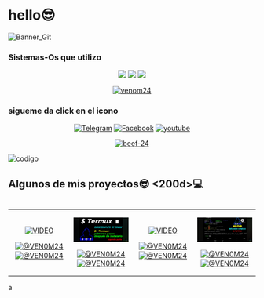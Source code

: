 # hello😎

![Banner_Git]( https://i.ibb.co/5R3Gm9M/Sin-t-tulo57.png) </a>
### Sistemas-Os que utilizo
<p align="center">
<img  src="https://img.shields.io/badge/linux-black?style=for-the-badge&logo=linux">
<img  src="https://img.shields.io/badge/kalilinux-black?style=for-the-badge&logo=kalilinux&logoColor=00ffff">
<img  src="https://img.shields.io/badge/ubuntu-black?style=for-the-badge&logo=ubuntu">
</p>

<p align="center"><a href="https://github.com/venom-24"><img title="venom24" src="https://github-readme-stats.vercel.app/api?username=venom-24&show_icons=true&include_all_commits=true&theme=tokyonight&cache_seconds=3200"></a> </p>


### sigueme da click en el icono
<p align="center">
<a href=https://t.me/Vnom24><img title="Telegram" src="https://img.shields.io/badge/Telegram-black?style=for-the-badge&logo=telegram"></a>
<a href=https://www.facebook.com/Venom24termuxavanzado><img title="Facebook" src="https://img.shields.io/badge/Fanpage-black?style=for-the-badge&logo=Facebook"></a>
<a href="https://www.youtube.com/c/Venom24Termux"><img title="youtube" src="https://img.shields.io/badge/YouTube-VeNOM24-red?style=for-the-badge&logo=Youtube"></a>
</p>


<p align="center">
<a href="https://github.com/venom-24/beef-24"><img title="beef-24" src="https://github-readme-stats.vercel.app/api/pin/?username=venom-24&repo=beef-24&theme=radical"></a>
</p>
<a href="https://github.com/venom-24/codigo"><img title="codigo" src="https://github-readme-stats.vercel.app/api/pin/?username=venom-24&repo=codigo&theme=radical"></a>
</p>

<div id="proyectos">                                                                                         <h2 >Algunos de mis proyectos😎 <200d>💻</h2>

<table align="left" >
<tr border="none">                                                                                             <td width="25%" align="center">                                                                                <p align="center">
     <a href="https://youtu.be/58pj4GEncYM?si=FiG-mCdsXzpTS8ig" title="Go to Source">                                <img align="center" width=100% src="https://raw.githubusercontent.com/venom-24/venom-24/main/img/inst
all_termux_fdroid.webp"   alt="VIDEO" /></a>

</p>                                                                                                       <p align="center">
        <a href="https://youtu.be/58pj4GEncYM?si=FiG-mCdsXzpTS8ig" target="blank"><img align="center" src="ht
tps://img.shields.io/badge/YouTube-FF0000?style=for-the-badge&logo=youtube&logoColor=white" alt="@VEN0M24"  /
></a>                                                                                                              <a href="https://github.com/venom-24" target="blank"><img align="center" src="https://img.shields.io/badge/GitHub-100000?style=for-the-badge&logo=github&logoColor=white" alt="@VEN0M24" /></a>
    </p>                                                                                                     </td>

 <td width="25%" align="center">
    <p align="center">
     <a href=" https://youtu.be/zm5nGh2PPBI?si=SFpFPoLLzFe52fMe" title="Go to Source">                               <img align="center" width=100% src="https://raw.githubusercontent.com/venom-24/venom-24/main/img/termux_primeros_pasos.webp"   alt="VIDEO" /></a>                                                                       </p>                                                                                                       <p align="center">                                                                                               <a href="https://youtu.be/zm5nGh2PPBI?si=SFpFPoLLzFe52fMe" target="blank"><img align="center" src="https://img.shields.io/badge/YouTube-FF0000?style=for-the-badge&logo=youtube&logoColor=white" alt="@VEN0M24"  /
></a>                                                                                                              <a href="https://github.com/venom-24" target="blank"><img align="center" src="https://img.shields.io/badge/GitHub-100000?style=for-the-badge&logo=github&logoColor=white" alt="@VEN0M24" /></a>
    </p>                                                                                                     </td>

<td width="25%" align="center">
    <p align="center">
     <a href="https://youtu.be/v6rsSs-B7mA?si=zIjZQOV3o3z_-R0J" title="Go to Source">
        <img align="center" width=100% src="https://raw.githubusercontent.com/venom-24/venom-24/main/img/term
ux_login.webp"   alt="VIDEO" /></a>
      </p>
    <p align="center">                                                                                               <a href="https://youtu.be/v6rsSs-B7mA?si=zIjZQOV3o3z_-R0J" target="blank"><img align="center" src="https://img.shields.io/badge/YouTube-FF0000?style=for-the-badge&logo=youtube&logoColor=white" alt="@VEN0M24"  /></a>                                                                                                              <a href="https://github.com/venom-24" target="blank"><img align="center" src="https://img.shields.io/badge/GitHub-100000?style=for-the-badge&logo=github&logoColor=white" alt="@VEN0M24" /></a>
    </p>
</td>

<td width="25%" align="center">
    <p align="center">                                                                                            <a href="https://youtu.be/W1eD-tJEt0E?si=eASeUpkI8EXDet81" title="Go to Source">
        <img align="center" width=100% src="https://raw.githubusercontent.com/venom-24/venom-24/main/img/ataque_ddos_sql.webp"   alt="VIDEO" /></a>                                                                             </p>
    <p align="center">                                                                                               <a href="https://youtu.be/W1eD-tJEt0E?si=eASeUpkI8EXDet81" target="blank"><img align="center" src="ht
tps://img.shields.io/badge/YouTube-FF0000?style=for-the-badge&logo=youtube&logoColor=white" alt="@VEN0M24"  /
></a>
      <a href="ttps://github.com/venom-24" target="blank"><img align="center" src="https://img.shields.io/badge/GitHub-100000?style=for-the-badge&logo=github&logoColor=white" alt="@VEN0M24" /></a>
    </p>
</td>
<!------------------------->
                                                                                                             </tr>
</table>
  </div>
  <br>
<br><br>
<br>
<br><br><br>                                                                                                 a<br><br>


    
                          
